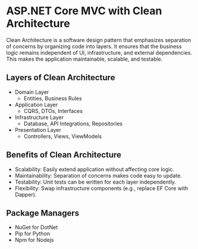 # ASP.NET Core MVC with Clean Architecture

Clean Architecture is a software design pattern that emphasizes separation of concerns by organizing code into layers. It ensures that the business logic remains independent of UI, infrastructure, and external dependencies. This makes the application maintainable, scalable, and testable.

## Layers of Clean Architecture

- Domain Layer
  - Entities, Business Rules 
- Application Layer
  - CQRS, DTOs, Interfaces
- Infrastructure Layer
  - Database, API Integrations, Repositories
- Presentation Layer
  - Controllers, Views, ViewModels

## Benefits of Clean Architecture

- Scalability: Easily extend application without affecting core logic.
- Maintainability: Separation of concerns makes code easy to update.
- Testability: Unit tests can be written for each layer independently.
- Flexibility: Swap infrastructure components (e.g., replace EF Core with Dapper).

## Package Managers

- NuGet for DotNet
- Pip for Python
- Npm for Nodejs
  